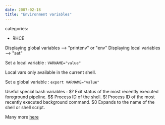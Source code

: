 ```yaml
---
date: 2007-02-18
title: "Environment variables"
---
```








categories:
- RHCE


Displaying global variables --> "printenv" or "env"
Displaying local variables --> "set"

Set a local variable :
`VARNAME="value"`

Local vars only available in the current shell.

Set a global variable :
`export VARNAME="value"`

Useful special bash variables :
$?	Exit status of the most recently executed foreground pipeline.
$$	Process ID of the shell.
$!	Process ID of the most recently executed background command.
$0	Expands to the name of the shell or shell script.

Many more [here](http://tldp.org/LDP/Bash-Beginners-Guide/html/sect_03_02.html)
